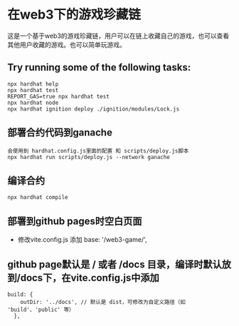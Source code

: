 # 在web3下的游戏珍藏链
这是一个基于web3的游戏珍藏链，用户可以在链上收藏自己的游戏，也可以查看其他用户收藏的游戏。也可以简单玩游戏。

## Try running some of the following tasks:

```shell
npx hardhat help
npx hardhat test
REPORT_GAS=true npx hardhat test
npx hardhat node
npx hardhat ignition deploy ./ignition/modules/Lock.js
```

## 部署合约代码到ganache
```shell
会使用到 hardhat.config.js里面的配置 和 scripts/deploy.js脚本
npx hardhat run scripts/deploy.js --network ganache
```

## 编译合约
```shell
npx hardhat compile
```

## 部署到github pages时空白页面
* 修改vite.config.js 添加 base: '/web3-game/',

## github page默认是 / 或者 /docs 目录，编译时默认放到/docs下，在vite.config.js中添加
```shell
build: {
    outDir: '../docs', // 默认是 dist，可修改为自定义路径（如 'build'、'public' 等）
  },
```
